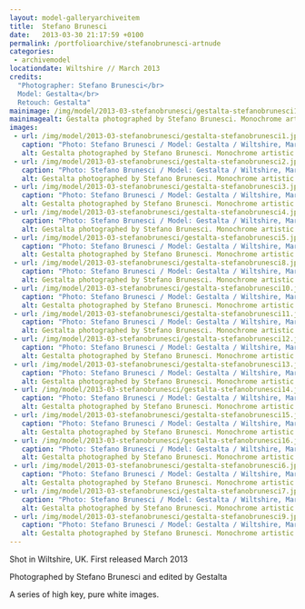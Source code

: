 ```yaml
---
layout: model-galleryarchiveitem
title:  Stefano Brunesci
date:   2013-03-30 21:17:59 +0100
permalink: /portfolioarchive/stefanobrunesci-artnude
categories:
 - archivemodel
locationdate: Wiltshire // March 2013
credits:
  "Photographer: Stefano Brunesci</br>
  Model: Gestalta</br>
  Retouch: Gestalta"
mainimage: /img/model/2013-03-stefanobrunesci/gestalta-stefanobrunesci15.jpg
mainimagealt: Gestalta photographed by Stefano Brunesci. Monochrome artistic nude image
images:
 - url: /img/model/2013-03-stefanobrunesci/gestalta-stefanobrunesci1.jpg
   caption: "Photo: Stefano Brunesci / Model: Gestalta / Wiltshire, March 2013"
   alt: Gestalta photographed by Stefano Brunesci. Monochrome artistic nude image
 - url: /img/model/2013-03-stefanobrunesci/gestalta-stefanobrunesci2.jpg
   caption: "Photo: Stefano Brunesci / Model: Gestalta / Wiltshire, March 2013"
   alt: Gestalta photographed by Stefano Brunesci. Monochrome artistic nude image
 - url: /img/model/2013-03-stefanobrunesci/gestalta-stefanobrunesci3.jpg
   caption: "Photo: Stefano Brunesci / Model: Gestalta / Wiltshire, March 2013"
   alt: Gestalta photographed by Stefano Brunesci. Monochrome artistic nude image
 - url: /img/model/2013-03-stefanobrunesci/gestalta-stefanobrunesci4.jpg
   caption: "Photo: Stefano Brunesci / Model: Gestalta / Wiltshire, March 2013"
   alt: Gestalta photographed by Stefano Brunesci. Monochrome artistic nude image
 - url: /img/model/2013-03-stefanobrunesci/gestalta-stefanobrunesci5.jpg
   caption: "Photo: Stefano Brunesci / Model: Gestalta / Wiltshire, March 2013"
   alt: Gestalta photographed by Stefano Brunesci. Monochrome artistic nude image
 - url: /img/model/2013-03-stefanobrunesci/gestalta-stefanobrunesci8.jpg
   caption: "Photo: Stefano Brunesci / Model: Gestalta / Wiltshire, March 2013"
   alt: Gestalta photographed by Stefano Brunesci. Monochrome artistic nude image
 - url: /img/model/2013-03-stefanobrunesci/gestalta-stefanobrunesci10.jpg
   caption: "Photo: Stefano Brunesci / Model: Gestalta / Wiltshire, March 2013"
   alt: Gestalta photographed by Stefano Brunesci. Monochrome artistic nude image
 - url: /img/model/2013-03-stefanobrunesci/gestalta-stefanobrunesci11.jpg
   caption: "Photo: Stefano Brunesci / Model: Gestalta / Wiltshire, March 2013"
   alt: Gestalta photographed by Stefano Brunesci. Monochrome artistic nude image
 - url: /img/model/2013-03-stefanobrunesci/gestalta-stefanobrunesci12.jpg
   caption: "Photo: Stefano Brunesci / Model: Gestalta / Wiltshire, March 2013"
   alt: Gestalta photographed by Stefano Brunesci. Monochrome artistic nude image
 - url: /img/model/2013-03-stefanobrunesci/gestalta-stefanobrunesci13.jpg
   caption: "Photo: Stefano Brunesci / Model: Gestalta / Wiltshire, March 2013"
   alt: Gestalta photographed by Stefano Brunesci. Monochrome artistic nude image
 - url: /img/model/2013-03-stefanobrunesci/gestalta-stefanobrunesci14.jpg
   caption: "Photo: Stefano Brunesci / Model: Gestalta / Wiltshire, March 2013"
   alt: Gestalta photographed by Stefano Brunesci. Monochrome artistic nude image
 - url: /img/model/2013-03-stefanobrunesci/gestalta-stefanobrunesci15.jpg
   caption: "Photo: Stefano Brunesci / Model: Gestalta / Wiltshire, March 2013"
   alt: Gestalta photographed by Stefano Brunesci. Monochrome artistic nude image
 - url: /img/model/2013-03-stefanobrunesci/gestalta-stefanobrunesci16.jpg
   caption: "Photo: Stefano Brunesci / Model: Gestalta / Wiltshire, March 2013"
   alt: Gestalta photographed by Stefano Brunesci. Monochrome artistic nude image
 - url: /img/model/2013-03-stefanobrunesci/gestalta-stefanobrunesci6.jpg
   caption: "Photo: Stefano Brunesci / Model: Gestalta / Wiltshire, March 2013"
   alt: Gestalta photographed by Stefano Brunesci. Monochrome artistic nude image
 - url: /img/model/2013-03-stefanobrunesci/gestalta-stefanobrunesci7.jpg
   caption: "Photo: Stefano Brunesci / Model: Gestalta / Wiltshire, March 2013"
   alt: Gestalta photographed by Stefano Brunesci. Monochrome artistic nude image
 - url: /img/model/2013-03-stefanobrunesci/gestalta-stefanobrunesci9.jpg
   caption: "Photo: Stefano Brunesci / Model: Gestalta / Wiltshire, March 2013"
   alt: Gestalta photographed by Stefano Brunesci. Monochrome artistic nude image
---
```

Shot in Wiltshire, UK. First released March 2013

Photographed by Stefano Brunesci and edited by Gestalta

A series of high key, pure white images.
